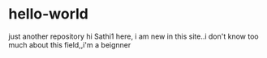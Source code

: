 # hello-world
just another repository
hi 
Sathi1 here,
i am new in this site..i don't know too much about this field,,i'm a beignner 
